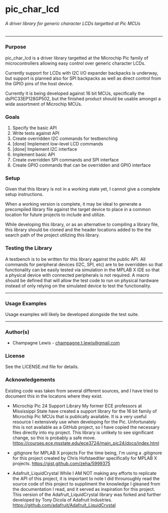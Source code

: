 # pic_char_lcd
###### A driver library for generic character LCDs targetted at Pic MCUs
------


### Purpose

pic_char_lcd is a driver library targetted at the Microchip Pic family of
microcontrollers allowing easy control over generic character LCDs.

Currently support for LCDs with I2C I/O expander backpacks is underway, but
support is planned also for SPI backpacks as well as direct control from the
GPIO pins of the host device.

Currently it is being developed against 16 bit MCUs, specifically the
dsPIC33EP128GP502, but the finished product should be usable amongst a wide
assortment of Microchip MCUs.

### Goals

1. Specify the basic API
2. Write tests against API
3. Create overridden I2C commands for testbenching
4. [done] Implement low-level LCD commands
5. [done] Implement I2C interface
6. Implement basic API
7. Create overridden SPI commands and SPI interface
8. Create GPIO commands that can be overridden and GPIO interface

### Setup

Given that this library is not in a working state yet, I cannot give a complete
setup instructions.

When a working version is complete, it may be ideal to generate a precompiled
library file against the target device to place in a common location for future
projects to include and utilize.

While developing this library, or as an alternative to compiling a library
file, this library should be cloned and the header locations added to the the
search path of the project utilizing this library.

### Testing the Library

A testbench is to be written for this library against the public API. All
commands for peripheral devices (I2C, SPI, etc) are to be overridden so that
functionality can be easily tested via simulation in the MPLAB X IDE so that
a physical device with connected peripherals is not required. A macro should be
defined that will allow the test code to run on physical hardware instead of
only relying on the simulated device to test the functionality.

------

### Usage Examples

Usage examples will likely be developed alongside the test suite.

------

### Author(s)

  * Champagne Lewis - champagne.t.lewis@gmail.com

### License

See the LICENSE.md file for details.

### Acknowledgements

Existing code was taken from several different sources, and I have tried to
document this in the locatons where they exist.

  * Microchip Pic 24 Support Library
My former ECE professors at Mississippi State have created a support library
for the 16 bit family of Microchip Pic MCUs that is publically available. It
is a very useful resource I extensively use when developing for the Pic.
Unfortunately this is not available as a GitHub project, so I have copied
the necessary files directly into my project. This library is unlikely to see
significant change, so this is probably a safe move.
https://courses.ece.msstate.edu/ece3724/main_pic24/docs/index.html

  * .gitignore for MPLAB X projects
For the time being, I'm using a .gitignore for this project created by
Chris Hofstaedtler specifically for MPLAB X projects.
https://gist.github.com/zeha/5999375

  * Adafruit_LiquidCrystal
While I AM NOT making any efforts to replicate the API of this project, it
is important to note I did throuroughly read the source code of this project
to suppliment the knowledge I gleaned from the documentation I read, and it
served as inspiration for this project. This version of the
Adafruit_LiquidCrystal library was forked and further developed by Tony Dicola
of Adafruit Industries.
https://github.com/adafruit/Adafruit_LiquidCrystal

